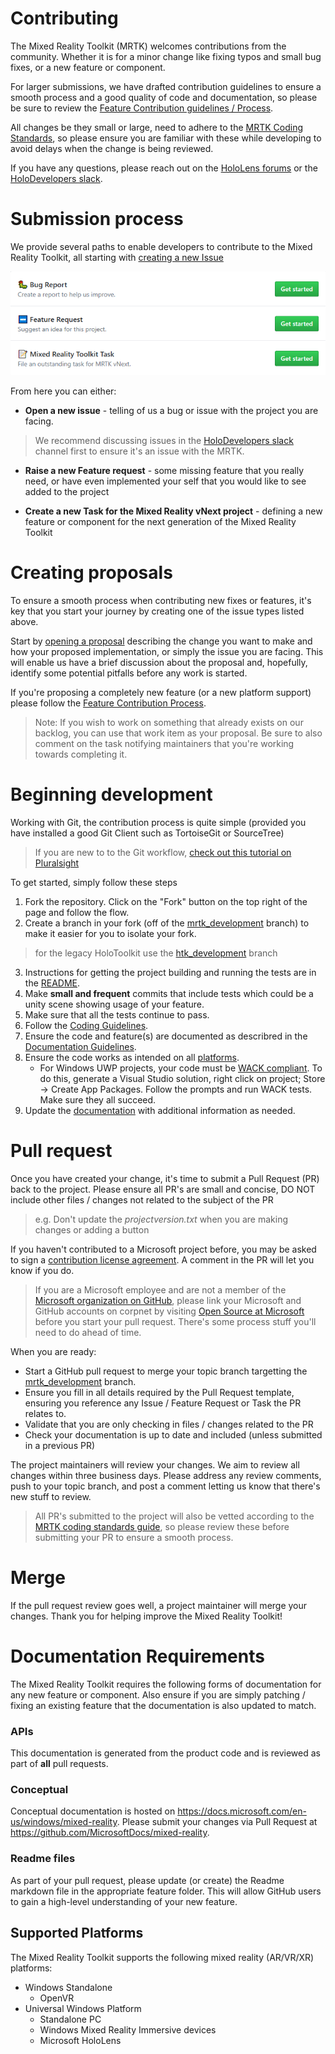# Contributing

The Mixed Reality Toolkit (MRTK) welcomes contributions from the community. Whether it is for a minor change like fixing typos and small bug fixes, or a new feature or component.

For larger submissions, we have drafted contribution guidelines to ensure a smooth process and a good quality of code and documentation, so please be sure to review the  [Feature Contribution guidelines / Process](./Feature_Contribution_Process.md).

All changes be they small or large, need to adhere to the [MRTK Coding Standards](/CodingGuidelines.md), so please ensure you are familiar with these while developing to avoid delays when the change is being reviewed.

If you have any questions, please reach out on the [HoloLens forums](https://forums.hololens.com/) or the [HoloDevelopers slack](https://holodevelopers.slack.com/).

# Submission process
We provide several paths to enable developers to contribute to the Mixed Reality Toolkit, all starting with [creating a new Issue](https://github.com/Microsoft/MixedRealityToolkit-Unity/issues/new/choose)

![](External/ReadMeImages/issue_selection_prompt.png)

From here you can either:

* **Open a new issue** - telling of us a bug or issue with the project you are facing.
> We recommend discussing issues in the [HoloDevelopers slack](https://holodevelopers.slack.com/) channel first to ensure it's an issue with the MRTK.

* **Raise a new Feature request** - some missing feature that you really need, or have even implemented your self that you would like to see added to the project

* **Create a new Task for the Mixed Reality vNext project** - defining a new feature or component for the next generation of the Mixed Reality Toolkit


# Creating proposals

To ensure a smooth process when contributing new fixes or features, it's key that you start your journey by creating one of the issue types listed above.

Start by [opening a proposal](https://github.com/Microsoft/MixedRealityToolkit-Unity/issues/new/choose) describing the change you want to make and how your proposed implementation, or simply the issue you are facing. This will enable us have a brief discussion about the proposal and, hopefully, identify some potential pitfalls before any work is started.

If you're proposing a completely new feature (or a new platform support) please follow the [Feature Contribution Process](./Feature_Contribution_Process.md).

>Note:  If you wish to work on something that already exists on our backlog, you can use that work item as your proposal. Be sure to also comment on the task notifying maintainers that you're working towards completing it.

# Beginning development
Working with Git, the contribution process is quite simple (provided you have installed a good Git Client such as TortoiseGit or SourceTree)

> If you are new to to the Git workflow, [check out this tutorial on Pluralsight](https://www.pluralsight.com/blog/software-development/github-tutorial)

To get started, simply follow these steps

1. Fork the repository. Click on the "Fork" button on the top right of the page and follow the flow.
2. Create a branch in your fork (off of the [mrtk_development](https://github.com/microsoft/mixedrealitytoolkit-unity/tree/mrtk_development) branch) to make it easier for you to isolate your fork.
> for the legacy HoloToolkit use the [htk_development](https://github.com/Microsoft/MixedRealityToolkit-Unity/tree/htk_development) branch
3. Instructions for getting the project building and running the tests are in the [README](README.md). 
4. Make **small and frequent** commits that include tests which could be a unity scene showing usage of your feature.
5. Make sure that all the tests continue to pass.
6. Follow the [Coding Guidelines](/CodingGuidelines.md).
7. Ensure the code and feature(s) are documented as describred in the [Documentation Guidelines](/DocumentationGuidelines.md).
8. Ensure the code works as intended on all [platforms](#supported-platforms).
    - For Windows UWP projects, your code must be [WACK compliant](https://developer.microsoft.com/en-us/windows/develop/app-certification-kit). To do this, generate a Visual Studio solution, right click on project; Store -> Create App Packages. Follow the prompts and run WACK tests. Make sure they all succeed.
9. Update the [documentation](#update-documentation) with additional information as needed.



# Pull request
Once you have created your change, it's time to submit a Pull Request (PR) back to the project.  Please ensure all PR's are small and concise, DO NOT include other files / changes not related to the subject of the PR 
> e.g. Don't update the *projectversion.txt* when you are making changes or adding a button

If you haven't contributed to a Microsoft project before, you may be asked to sign a [contribution license agreement](https://cla.microsoft.com/). 
A comment in the PR will let you know if you do.

> If you are a Microsoft employee and are not a member of the [Microsoft organization on GitHub](https://github.com/Microsoft), please link your Microsoft and GitHub accounts on corpnet by visiting [Open Source at Microsoft](https://opensource.microsoft.com/) before you start your pull request. There's some process stuff you'll need to do ahead of time.

When you are ready:
* Start a GitHub pull request to merge your topic branch targetting the [mrtk_development](https://github.com/microsoft/mixedrealitytoolkit-unity/tree/mrtk_development) branch. 
* Ensure you fill in all details required by the Pull Request template, ensuring you reference any Issue / Feature Request or Task the PR relates to.
* Validate that you are only checking in files / changes related to the PR
* Check your documentation is up to date and included (unless submitted in a previous PR)


The project maintainers will review your changes. We aim to review all changes within three business days.
Please address any review comments, push to your topic branch, and post a comment letting us know that there's new stuff to review.
> All PR's submitted to the project will also be vetted according to the [MRTK coding standards guide](./CodingGuidelines.md), so please review these before submitting your PR to ensure a smooth process.

# Merge

If the pull request review goes well, a project maintainer will merge your changes. Thank you for helping improve the Mixed Reality Toolkit!

# Documentation Requirements

The Mixed Reality Toolkit requires the following forms of documentation for any new feature or component.  Also ensure if you are simply patching / fixing an existing feature that the documentation is also updated to match.

### APIs

This documentation is generated from the product code and is reviewed as part of **all** pull requests.

### Conceptual

Conceptual documentation is hosted on https://docs.microsoft.com/en-us/windows/mixed-reality. Please submit your changes via Pull Request at https://github.com/MicrosoftDocs/mixed-reality.

### Readme files

As part of your pull request, please update (or create) the Readme markdown file in the appropriate feature folder. This will allow GitHub users to gain a high-level understanding of your new feature.

## Supported Platforms

The Mixed Reality Toolkit supports the following mixed reality (AR/VR/XR) platforms:

- Windows Standalone
    - OpenVR
- Universal Windows Platform
    - Standalone PC
    - Windows Mixed Reality Immersive devices
    - Microsoft HoloLens
